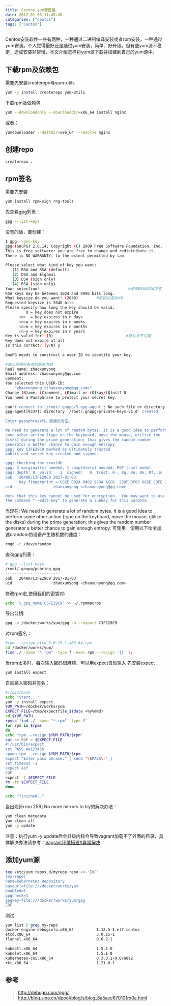 ```yaml
---
title: Centos yum源搭建
date: 2017-01-03 11:45:45
categories: ["Centos"]
tags: ["Centos"]
---
```

Centos安装软件一些有两种，一种通过二进制编译安装或者rpm安装，一种通过yum安装。个人觉得最好还是通过yum安装，简单、好升级。但有些yum源不稳定，造成安装非常慢，本文介绍怎样将yum源下载并搭建到自己的yum源中。

<!-- more -->

## 下载rpm及依赖包

需要先安装createrepo与yum-utils
```bash
yum -y install createrepo yum-utils
```

下载rpm及依赖包
```bash
yum --downloadonly --downloaddir=x86_64 install nginx
```

或者：
```bash
yumdownloader --destdir=x86_64 --resolve nginx
```

## 创建repo
```bash
createrepo .
```

## rpm签名
需要先安装
```bash
yum install rpm-sign rng-tools
```

先查看gpg列表：
```bash
gpg --list-keys
```
没有的话，要创建：
```bash
$ gpg --gen-key
gpg (GnuPG) 2.0.14; Copyright (C) 2009 Free Software Foundation, Inc.
This is free software: you are free to change and redistribute it.
There is NO WARRANTY, to the extent permitted by law.
 
Please select what kind of key you want:
   (1) RSA and RSA (default)
   (2) DSA and Elgamal
   (3) DSA (sign only)
   (4) RSA (sign only)
Your selection?                                       #使用RSA&RSA方式
RSA keys may be between 1024 and 4096 bits long.
What keysize do you want? (2048)        #密钥长度2048
Requested keysize is 2048 bits
Please specify how long the key should be valid.
         0 = key does not expire
      <n>  = key expires in n days
      <n>w = key expires in n weeks
      <n>m = key expires in n months
      <n>y = key expires in n years
Key is valid for? (0)                                #默认永不过期
Key does not expire at all
Is this correct? (y/N) y
 
GnuPG needs to construct a user ID to identify your key.
 
#输入密钥所有者的联系方式
Real name: zhaoxunyong
Email address: zhaoxunyong@qq.com
Comment: 
You selected this USER-ID:
    "zhaoxunyong <zhaoxunyong@qq.com>"
Change (N)ame, (C)omment, (E)mail or (O)kay/(Q)uit? O
You need a Passphrase to protect your secret key.
 
can't connect to `/root/.gnupg/S.gpg-agent': No such file or directory
gpg-agent[9337]: directory `/root/.gnupg/private-keys-v1.d' created
 
Enter passphrase时，直接设为空。

We need to generate a lot of random bytes. It is a good idea to perform
some other action (type on the keyboard, move the mouse, utilize the
disks) during the prime generation; this gives the random number
generator a better chance to gain enough entropy.
gpg: key C3FE29C9 marked as ultimately trusted
public and secret key created and signed.

gpg: checking the trustdb
gpg: 3 marginal(s) needed, 1 complete(s) needed, PGP trust model
gpg: depth: 0  valid:   1  signed:   0  trust: 0-, 0q, 0n, 0m, 0f, 1u
pub   2048R/C3FE29C9 2017-01-03
      Key fingerprint = C02E 0B2A 8402 97DA ACC6  239F DF03 083E C3FE 29C9
uid                  zhaoxunyong <zhaoxunyong@qq.com>

Note that this key cannot be used for encryption.  You may want to use
the command "--edit-key" to generate a subkey for this purpose.
```

当现在:
We need to generate a lot of random bytes. It is a good idea to perform some other action (type on the keyboard, move the mouse, utilize the disks) during the prime generation; this gives the random number generator a better chance to gain enough entropy.
可使用：使用以下命令加速urandom伪设备产生随机数的速度：
```bash
rngd -r /dev/urandom
```
 

查询gpg列表：
```bash
# gpg --list-keys
/root/.gnupg/pubring.gpg
------------------------
pub   2048R/C3FE29C9 2017-01-03
uid                  zhaoxunyong <zhaoxunyong@qq.com>
```

修改rpm宏,使用我们的密钥对:
```bash
echo '%_gpg_name C3FE29C9' >> ~/.rpmmacros
```

导出公钥:
```bash
gpg -o /docker/works/yum/gpg -a --export C3FE29C9
```

对rpm签名：
```bash
#rpm --resign etcd-3.0.15-1.x86_64.rpm
cd /docker/works/yum/
find ./ -name "*.rpm" -type f -exec rpm --resign '{}' \;
```

当rpm太多时，每次输入密码很麻烦，可以用expect自动输入
先安装expect：
```bash
yum install expect
```

自动输入密码并签名：
```bash
#!/bin/bash
echo "Start..."
yum -y install expect
YUM_PATH=/docker/works/yum
EXPECT_FILE=/tmp/expectfile_$(date +%y%m%d)
cd $YUM_PATH
rpms=`find ./ -name "*.rpm" -type f`
for rpm in $rpms 
do
echo "rpm --resign $YUM_PATH/$rpm"
cat << EOF > $EXPECT_FILE
#!/usr/bin/expect
set PASS Aa123456
spawn rpm --resign $YUM_PATH/$rpm
expect "Enter pass phrase:" { send "\$PASS\r" }
set timeout -1
expect eof
EOF
expect -f $EXPECT_FILE
rm -fr $EXPECT_FILE
done

echo "finished.."
```

当出现[Errno 256] No more mirrors to try的解决办法：
```bash
yum clean metadata
yum clean all
yum -y update
```
注意：执行yum -y update后会升级内核会导致vagrant加载不了外面的目录，具体解决办法请参考：[Vagrant环境搭建#异常解决](Vagrant环境搭建.html#异常解决)

## 添加yum源
```bash
tee /etc/yum.repos.d/myreop.repo <<-'EOF'
[my-repo]
name=kubernetes Repository
baseurl=file:///docker/works/yum
enabled=1
gpgcheck=1
gpgkey=file:///docker/works/yum/gpg
EOF
```

测试
```bash
yum list | grep my-repo
docker-engine-debuginfo.x86_64          1.12.5-1.el7.centos            my-repo  
etcd.x86_64                             3.0.15-1                       my-repo  
flannel.x86_64                          0.6.2-1                        my-repo  
                                                                       my-repo  
kubectl.x86_64                          1.5.1-0                        my-repo  
kubelet.x86_64                          1.5.1-0                        my-repo  
kubernetes-cni.x86_64                   0.3.0.1-0.07a8a2               my-repo  
rkt.x86_64                              1.21.0-1                       my-repo  
```

## 参考
> http://debugo.com/gpg/
> http://blog.sina.cn/dpool/blog/s/blog_6a5aee670101rx0a.html


